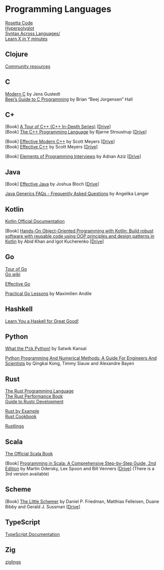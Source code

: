 # Programming Languages

[Rosetta Code](http://rosettacode.org/wiki/Rosetta_Code)  
[Hyperpolyglot](https://hyperpolyglot.org/)  
[Syntax Across Languages/](http://rigaux.org/language-study/syntax-across-languages/)  
[Learn X in Y minutes](https://learnxinyminutes.com/)  

## Clojure

[Community resources](https://clojure.org/community/resources)

## C

[Modern C](https://modernc.gforge.inria.fr/) by Jens Gustedt  
[Beej’s Guide to C Programming](https://beej.us/guide/bgc/) by Brian “Beej Jorgensen” Hall  


## C+

[Book] [A Tour of C++ (C++ In-Depth Series)](https://www.amazon.com/Tour-2nd-Depth-Bjarne-Stroustrup/dp/0134997832) [[Drive](https://drive.google.com/drive/search?q=stroustrup%20tour)]  
[Book] [The C++ Programming Language](https://www.amazon.com/C-Programming-Language-4th/dp/0321563840) by Bjarne Stroustrup [[Drive](https://drive.google.com/drive/search?q=stroustrup%20programming%20language)]  

[Book] [Effective Modern C++](https://www.amazon.com/Effective-Modern-Specific-Ways-Improve/dp/1491903996) by Scott Meyers [[Drive](https://drive.google.com/drive/search?q=meyers%20effective%20modern)]  
[Book] [Effective C++](https://www.amazon.com/Effective-Specific-Improve-Programs-Designs/dp/0321334876) by Scott Meyers [[Drive](https://drive.google.com/drive/search?q=meyers%20effective)]  

[Book] [Elements of Programming Interviews](https://www.amazon.fr/Elements-Programming-Interviews-Insiders-Guide/dp/1479274836) by Adnan Aziz [[Drive](https://drive.google.com/drive/search?q=aziz%20elements%20programming%20interviews)]  

## Java

[Book] [Effective Java](https://www.amazon.com/Effective-Java-Joshua-Bloch/dp/0134685997) by Joshua Bloch [[Drive](https://drive.google.com/drive/search?q=bloch%20effective%20java)]  

[Java Generics FAQs - Frequently Asked Questions](http://www.angelikalanger.com/GenericsFAQ/JavaGenericsFAQ.html) by Angelika Langer  
## Kotlin

[Kotlin Official Documentation](https://kotlinlang.org/docs)  

[Book] [Hands-On Object-Oriented Programming with Kotlin: Build robust software with reusable code using OOP principles and design patterns in Kotlin](https://www.amazon.com/Hands-Object-Oriented-Programming-Kotlin-principles-ebook/dp/B07K45HXV5) by Abid Khan and Igot Kucherenko [[Drive](https://drive.google.com/drive/search?q=khan%20hands%20object%20oriented%20programming%20kotlin)]  

## Go

[Tour of Go](https://tour.golang.org)  
[Go wiki](https://github.com/golang/go/wiki)  

[Effective Go](https://golang.org/doc/effective_go.html#introduction)  

[Practical Go Lessons](https://www.practical-go-lessons.com/) by Maximilien Andile  

## Hashkell

[Learn You a Haskell for Great Good!](http://learnyouahaskell.com/chapters) 

## Python

[What the f*ck Python!](https://github.com/satwikkansal/wtfpython) by Satwik Kansal


[Python Programming And Numerical Methods: A Guide For Engineers And Scientists](https://pythonnumericalmethods.berkeley.edu/notebooks/Index.html) by Qingkai Kong, Timmy Siauw and Alexandre Bayen  
## Rust

[The Rust Programming Language](https://doc.rust-lang.org/book/)  
[The Rust Performance Book](https://nnethercote.github.io/perf-book/)  
[Guide to Rustc Development](https://rustc-dev-guide.rust-lang.org/)

[Rust by Example](https://doc.rust-lang.org/rust-by-example)  
[Rust Cookbook](https://rust-lang-nursery.github.io/rust-cookbook/intro.html)  

[Rustlings](https://github.com/rust-lang/rustlings)  
## Scala

[The Official Scala Book](https://docs.scala-lang.org/overviews/scala-book/introduction.html)  

[Book] [Programming in Scala: A Comprehensive Step-by-Step Guide, 2nd Edition](https://www.amazon.com/Programming-Scala-Comprehensive-Step-Step/dp/0981531644) by Martin Odersky, Lex Spoon and Bill Venners [[Drive](https://drive.google.com/drive/search?q=odersky%20programming%20scala)]  (There is a 3rd version available)  

## Scheme

[Book] [The Little Schemer](https://www.amazon.com/Little-Schemer-Daniel-P-Friedman/dp/0262560992) by Daniel P. Friedman, Matthias Felleisen, Duane Bibby and Gerald J. Sussman [[Drive](https://drive.google.com/drive/search?q=friedman%20little%20schemer)]  



## TypeScript

[TypeScript Documentation](https://www.typescriptlang.org/docs)  

## Zig

[ziglings](https://github.com/ratfactor/ziglings)  